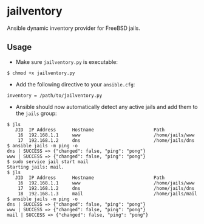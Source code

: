 # jailventory

Ansible dynamic inventory provider for FreeBSD jails.

## Usage

- Make sure `jailventory.py` is executable:

```
$ chmod +x jailventory.py
```

- Add the following directive to your `ansible.cfg`:

```
inventory = /path/to/jailventory.py
```

- Ansible should now automatically detect any active jails and add them to the `jails` group:

```
$ jls
   JID  IP Address      Hostname                      Path
    16  192.168.1.1     www                           /home/jails/www
    17  192.168.1.2     dns                           /home/jails/dns
$ ansible jails -m ping -o
dns | SUCCESS => {"changed": false, "ping": "pong"}
www | SUCCESS => {"changed": false, "ping": "pong"}
$ sudo service jail start mail
Starting jails: mail.
$ jls
   JID  IP Address      Hostname                      Path
    16  192.168.1.1     www                           /home/jails/www
    17  192.168.1.2     dns                           /home/jails/dns
    18  192.168.1.3     mail                          /home/jails/mail
$ ansible jails -m ping -o
dns | SUCCESS => {"changed": false, "ping": "pong"}
www | SUCCESS => {"changed": false, "ping": "pong"}
mail | SUCCESS => {"changed": false, "ping": "pong"}
```

